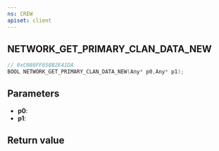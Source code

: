 ```yaml
---
ns: CREW
apiset: client
---
```

## NETWORK_GET_PRIMARY_CLAN_DATA_NEW

```c
// 0xC080FF658B2E41DA
BOOL NETWORK_GET_PRIMARY_CLAN_DATA_NEW(Any* p0,Any* p1);
```


## Parameters
* **p0**:
* **p1**:

## Return value
